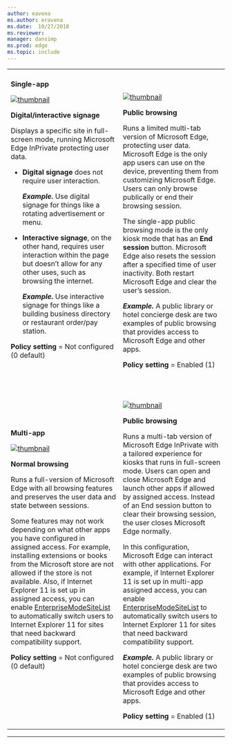 ```yaml
---
author: eavena
ms.author: eravena
ms.date:  10/27/2018
ms.reviewer: 
manager: dansimp
ms.prod: edge
ms.topic: include
---
```



| | |
|----------|------|
|**Single-app**<p><a href="/images/Picture1.png" alt="Full-sized view single-app digital/interactive signage" target="_blank">![thumbnail](images/Picture1-sm.png)</a><p>**Digital/interactive signage**<p>Displays a specific site in full-screen mode, running Microsoft Edge InPrivate protecting user data.<ul><li>**Digital signage** does not require user interaction.<p>***Example.*** Use digital signage for things like a rotating advertisement or menu.<p></li><li>**Interactive signage**, on the other hand, requires user interaction within the page but doesn’t allow for any other uses, such as browsing the internet.<p>***Example.*** Use interactive signage for things like a building business directory or restaurant order/pay station.</li></ul><p>**Policy setting** = Not configured (0 default)<p>                                      |                                                                                                                    <p>&nbsp;<p><a href="/images/Picture2.png" alt="Full-sized view single-app public browsing" target="_blank">![thumbnail](images/Picture2-sm.png)</a> <p><strong>Public browsing</strong><p>Runs a limited multi-tab version of Microsoft Edge, protecting user data. Microsoft Edge is the only app users can use on the device, preventing them from customizing Microsoft Edge.  Users can only browse publically or end their browsing session.<p>The single-app public browsing mode is the only kiosk mode that has an <strong>End session</strong> button. Microsoft Edge also resets the session after a specified time of user inactivity. Both restart Microsoft Edge and clear the user’s session.<p><em><strong>Example.</strong></em> A public library or hotel concierge desk are two examples of public browsing that provides access to Microsoft Edge and other apps. <p><strong>Policy setting</strong> = Enabled (1)                                                                                                                     |
| **Multi-app**<p><a href="/images/Picture5.png" alt="Full-sized view multi-app normal browsing" target="_blank">![thumbnail](images/Picture5-sm.png)</a><p>**Normal browsing**<p>Runs a full-version of Microsoft Edge with all browsing features and preserves the user data and state between sessions.<p>Some features may not work depending on what other apps you have configured in assigned access. For example, installing extensions or books from the Microsoft store are not allowed if the store is not available. Also, if Internet Explorer 11 is set up in assigned access, you can enable [EnterpriseModeSiteList](https://docs.microsoft.com/windows/client-management/mdm/policy-csp-browser#browser-enterprisemodesitelist) to automatically switch users to Internet Explorer 11 for sites that need backward compatibility support.<p>**Policy setting** = Not configured (0 default) | <p>&nbsp;<p><a href="/images/Picture6.png" alt="Full-sized view multi-app public browsing" target="_blank">![thumbnail](images/Picture6-sm.png)</a><p><strong>Public browsing</strong><p>Runs a multi-tab version of Microsoft Edge InPrivate with a tailored experience for kiosks that runs in full-screen mode. Users can open and close Microsoft Edge and launch other apps if allowed by assigned access. Instead of an End session button to clear their browsing session, the user closes Microsoft Edge normally.<p>In this configuration, Microsoft Edge can interact with other applications. For example, if Internet Explorer 11 is set up in multi-app assigned access, you can enable [EnterpriseModeSiteList](https://docs.microsoft.com/windows/client-management/mdm/policy-csp-browser#browser-enterprisemodesitelist) to automatically switch users to Internet Explorer 11 for sites that need backward compatibility support. <p><em><strong>Example.</strong></em> A public library or hotel concierge desk are two examples of public browsing that provides access to Microsoft Edge and other apps.<p><strong>Policy setting</strong> = Enabled (1) |

---
